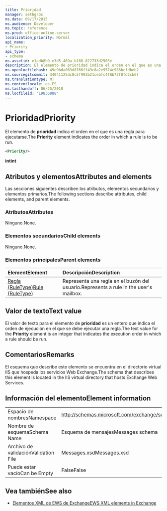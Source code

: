 ```yaml
---
title: Prioridad
manager: sethgros
ms.date: 09/17/2015
ms.audience: Developer
ms.topic: reference
ms.prod: office-online-server
localization_priority: Normal
api_name:
- Priority
api_type:
- schema
ms.assetid: e1adb8b9-e3d5-469a-b188-822733d2503e
description: El elemento de prioridad indica el orden en el que es una regla para ejecutarse.
ms.openlocfilehash: 49e9bda063d8766ff49c8a2e9574c986bcfdbeb2
ms.sourcegitcommit: 34041125dc8c5f993b21cebfc4f8b72f0fd2cb6f
ms.translationtype: MT
ms.contentlocale: es-ES
ms.lasthandoff: 06/25/2018
ms.locfileid: "19836888"
---
```

# <a name="priority"></a><span data-ttu-id="848ac-103">Prioridad</span><span class="sxs-lookup"><span data-stu-id="848ac-103">Priority</span></span>

<span data-ttu-id="848ac-104">El elemento de **prioridad** indica el orden en el que es una regla para ejecutarse.</span><span class="sxs-lookup"><span data-stu-id="848ac-104">The **Priority** element indicates the order in which a rule is to be run.</span></span> 
  
```XML
<Priority/>
```

 <span data-ttu-id="848ac-105">**int**</span><span class="sxs-lookup"><span data-stu-id="848ac-105">**int**</span></span>
## <a name="attributes-and-elements"></a><span data-ttu-id="848ac-106">Atributos y elementos</span><span class="sxs-lookup"><span data-stu-id="848ac-106">Attributes and elements</span></span>

<span data-ttu-id="848ac-107">Las secciones siguientes describen los atributos, elementos secundarios y elementos primarios.</span><span class="sxs-lookup"><span data-stu-id="848ac-107">The following sections describe attributes, child elements, and parent elements.</span></span>
  
### <a name="attributes"></a><span data-ttu-id="848ac-108">Atributos</span><span class="sxs-lookup"><span data-stu-id="848ac-108">Attributes</span></span>

<span data-ttu-id="848ac-109">Ninguno.</span><span class="sxs-lookup"><span data-stu-id="848ac-109">None.</span></span>
  
### <a name="child-elements"></a><span data-ttu-id="848ac-110">Elementos secundarios</span><span class="sxs-lookup"><span data-stu-id="848ac-110">Child elements</span></span>

<span data-ttu-id="848ac-111">Ninguno.</span><span class="sxs-lookup"><span data-stu-id="848ac-111">None.</span></span>
  
### <a name="parent-elements"></a><span data-ttu-id="848ac-112">Elementos principales</span><span class="sxs-lookup"><span data-stu-id="848ac-112">Parent elements</span></span>

|<span data-ttu-id="848ac-113">**Element**</span><span class="sxs-lookup"><span data-stu-id="848ac-113">**Element**</span></span>|<span data-ttu-id="848ac-114">**Descripción**</span><span class="sxs-lookup"><span data-stu-id="848ac-114">**Description**</span></span>|
|:-----|:-----|
|[<span data-ttu-id="848ac-115">Regla (RuleType)</span><span class="sxs-lookup"><span data-stu-id="848ac-115">Rule (RuleType)</span></span>](rule-ruletype.md) <br/> |<span data-ttu-id="848ac-116">Representa una regla en el buzón del usuario.</span><span class="sxs-lookup"><span data-stu-id="848ac-116">Represents a rule in the user's mailbox.</span></span>  <br/> |
   
## <a name="text-value"></a><span data-ttu-id="848ac-117">Valor de texto</span><span class="sxs-lookup"><span data-stu-id="848ac-117">Text value</span></span>

<span data-ttu-id="848ac-118">El valor de texto para el elemento de **prioridad** es un entero que indica el orden de ejecución en el que se debe ejecutar una regla.</span><span class="sxs-lookup"><span data-stu-id="848ac-118">The text value for the **Priority** element is an integer that indicates the execution order in which a rule should be run.</span></span> 
  
## <a name="remarks"></a><span data-ttu-id="848ac-119">Comentarios</span><span class="sxs-lookup"><span data-stu-id="848ac-119">Remarks</span></span>

<span data-ttu-id="848ac-120">El esquema que describe este elemento se encuentra en el directorio virtual IIS que hospeda los servicios Web Exchange.</span><span class="sxs-lookup"><span data-stu-id="848ac-120">The schema that describes this element is located in the IIS virtual directory that hosts Exchange Web Services.</span></span>
  
## <a name="element-information"></a><span data-ttu-id="848ac-121">Información del elemento</span><span class="sxs-lookup"><span data-stu-id="848ac-121">Element information</span></span>

|||
|:-----|:-----|
|<span data-ttu-id="848ac-122">Espacio de nombres</span><span class="sxs-lookup"><span data-stu-id="848ac-122">Namespace</span></span>  <br/> |http://schemas.microsoft.com/exchange/services/2006/messages  <br/> |
|<span data-ttu-id="848ac-123">Nombre de esquema</span><span class="sxs-lookup"><span data-stu-id="848ac-123">Schema Name</span></span>  <br/> |<span data-ttu-id="848ac-124">Esquema de mensajes</span><span class="sxs-lookup"><span data-stu-id="848ac-124">Messages schema</span></span>  <br/> |
|<span data-ttu-id="848ac-125">Archivo de validación</span><span class="sxs-lookup"><span data-stu-id="848ac-125">Validation File</span></span>  <br/> |<span data-ttu-id="848ac-126">Messages.xsd</span><span class="sxs-lookup"><span data-stu-id="848ac-126">Messages.xsd</span></span>  <br/> |
|<span data-ttu-id="848ac-127">Puede estar vacío</span><span class="sxs-lookup"><span data-stu-id="848ac-127">Can be Empty</span></span>  <br/> |<span data-ttu-id="848ac-128">False</span><span class="sxs-lookup"><span data-stu-id="848ac-128">False</span></span>  <br/> |
   
## <a name="see-also"></a><span data-ttu-id="848ac-129">Vea también</span><span class="sxs-lookup"><span data-stu-id="848ac-129">See also</span></span>



- [<span data-ttu-id="848ac-130">Elementos XML de EWS de Exchange</span><span class="sxs-lookup"><span data-stu-id="848ac-130">EWS XML elements in Exchange</span></span>](ews-xml-elements-in-exchange.md)

